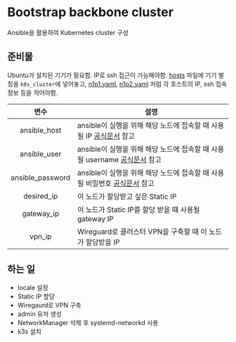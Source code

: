 # Bootstrap backbone cluster

Ansible을 활용하여 Kubernetes cluster 구성

## 준비물

Ubuntu가 설치된 기기가 필요함. IP로 ssh 접근이 가능해야함.
[hosts](./inventory/hosts) 파일에 기기 별칭을 `k8s_cluster`에 넣어놓고,
[n1p1.yaml](./inventory/host_vars/n2p1.yaml), [n1p2.yaml](./inventory/host_vars/n2p2.yaml) 처럼 각 호스트의 IP, ssh 접속 정보 등을
적어야함.

|        변수        | 설명                                                                                                                                                                               |
|:----------------:|----------------------------------------------------------------------------------------------------------------------------------------------------------------------------------|
|   ansible_host   | ansible이 실행을 위해 해당 노드에 접속할 때 사용될 IP [공식문서](https://docs.ansible.com/ansible/latest/user_guide/intro_inventory.html#connecting-to-hosts-behavioral-inventory-parameters) 참고       |
|   ansible_user   | ansible이 실행을 위해 해당 노드에 접속할 때 사용될 username [공식문서](https://docs.ansible.com/ansible/latest/user_guide/intro_inventory.html#connecting-to-hosts-behavioral-inventory-parameters) 참고 |
| ansible_password | ansible이 실행을 위해 해당 노드에 접속할 때 사용될 비밀번호 [공식문서](https://docs.ansible.com/ansible/latest/user_guide/intro_inventory.html#connecting-to-hosts-behavioral-inventory-parameters) 참고     |
|    desired_ip    | 이 노드가 할당받고 싶은 Static IP                                                                                                                                                          |
|    gateway_ip    | 이 노드가 Static IP를 할당 받을 떄 사용될 gateway IP                                                                                                                                          |
|      vpn_ip      | Wireguard로 클러스터 VPN을 구축할 때 이 노드가 할당받을 IP                                                                                                                                         |

## 하는 일

- locale 설정
- Static IP 할당
- Wiregaurd로 VPN 구축
- admin 유저 생성
- NetworkManager 삭제 후 systemd-networkd 사용
- k3s 설치